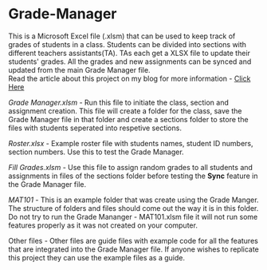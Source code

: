 # Grade-Manager
This is a Microsoft Excel file (.xlsm) that can be used to keep track of grades of students in a class. Students can be divided into sections with different teachers assistants(TA). TAs each get a XLSX file to update their students' grades. All the grades and new assignments can be synced and updated from the main Grade Manager file.  
Read the article about this project on my blog for more information - [Click Here](https://peshalaprabhapoorna.wordpress.com/2023/07/23/grade-manager-for-tracking-student-performance-ms-excel/)

*Grade Manager.xlsm* - Run this file to initiate the class, section and assignment creation. This file will create a folder for the class, save the Grade Manager file in that folder and create a sections folder to store the files with students seperated into respetive sections.  

*Roster.xlsx* - Example roster file with students names, student ID numbers, section numbers. Use this to test the Grade Manager.  

*Fill Grades.xlsm* - Use this file to assign random grades to all students and assignments in files of the sections folder before testing the **Sync** feature in the Grade Manager file.  

*MAT101* - This is an example folder that was create using the Grade Manger. The structure of folders and files should come out the way it is in this folder. Do not try to run the Grade Mananger - MAT101.xlsm file it will not run some features properly as it was not created on your computer.  

Other files - Other files are guide files with example code for all the features that are integrated into the Grade Manager file. If anyone wishes to replicate this project they can use the example files as a guide.  
